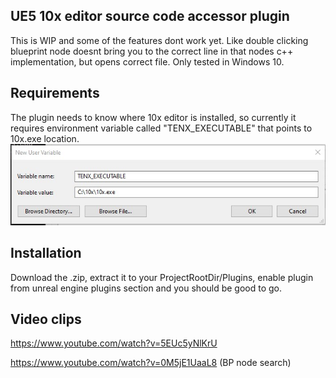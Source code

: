 ## UE5 10x editor source code accessor plugin

This is WIP and some of the features dont work yet. Like double clicking blueprint node doesnt bring you to the correct line in that nodes c++ implementation, but opens correct file.
Only tested in Windows 10.

## Requirements
The plugin needs to know where 10x editor is installed, so currently it requires environment variable called "TENX_EXECUTABLE" that points to 10x.exe location.
![image info](pics/envvar.jpg)

## Installation
Download the .zip, extract it to your ProjectRootDir/Plugins, enable plugin from unreal engine plugins section and you should be good to go.

## Video clips
https://www.youtube.com/watch?v=5EUc5yNlKrU

https://www.youtube.com/watch?v=0M5jE1UaaL8 (BP node search)
